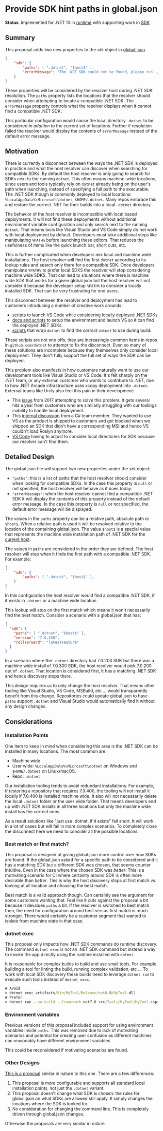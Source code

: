 # Provide SDK hint paths in global.json

**Status**: Implemented for .NET 10 in [runtime](https://github.com/dotnet/runtime/pull/113512) with supporting work in [SDK](https://github.com/dotnet/sdk/pull/47664)

## Summary

This proposal adds two new properties to the `sdk` object in
[global.json][global-json-schema]

```json
{
    "sdk": {
        "paths": [ ".dotnet", "$host$" ],
        "errorMessage": "The .NET SDK could not be found, please run ./install.sh."
    }
}
```

These properties will be considered by the resolver host during .NET SDK
resolution. The `paths` property lists the locations that the resolver should
consider when attempting to locate a compatible .NET SDK. The `errorMessage`
property controls what the resolver displays when it cannot find a compatible
.NET SDK.

This particular configuration would cause the local directory `.dotnet` to be
considered _in addition_ to the current set of locations. Further if resolution
failed the resolver would display the contents of `errorMessage` instead of
the default error message.

## Motivation

There is currently a disconnect between the ways the .NET SDK is deployed in
practice and what the host resolver can discover when searching for compatible
SDKs. By default the host resolver is only going to search for SDKs next to
the running `dotnet`. This often means machine-wide locations, since users
and tools typically rely on `dotnet` already being on the user's path when
launching, instead of specifying a full path to the executable. The .NET SDK
though is commonly deployed to local locations: `%LocalAppData%\Microsoft\dotnet`,
`$HOME/.dotnet`. Many repos embrace this and restore the correct .NET for their
builds into a local `.dotnet` directory.

The behavior of the host resolver is incompatible with local based deployments.
It will not find these deployments without additional environment variable
configuration and only search next to the running `dotnet`. That means tools
like Visual Studio and VS Code simply do not work with local deployment by
default. Developers must take additional steps like manipulating `%PATH%` before
launching these editors. That reduces the usefulness of items like the quick
launch bar, short cuts, etc.

This is further complicated when developers mix local and machine wide
installations. The host resolver will find the first `dotnet` according to its
lookup rules and search only there for a compatible SDK. Once developers
manipulate `%PATH%` to prefer local SDKS the resolver will stop considering
machine wide SDKS. That can lead to situations where there is machine wide SDK
that works for a given global.json but the host resolver will not consider it
because the developer setup `%PATH%` to consider a locally installed SDK. That
can be very frustrating for end users.

This disconnect between the resolver and deployment has lead to customers
introducing a number of creative work arounds:

- [scripts][example-scripts-razor] to launch VS Code while considering locally
deployed .NET SDKs
- [docs and scripts][example-scripts-build] to setup the environment and launch
VS so it can find the deployed .NET SDKs.
- [scripts][example-scripts-dotnet] that wrap `dotnet` to find the  _correct_
`dotnet` to use during build.

These scripts are not one offs, they are increasingly common items in repos in
`github.com/dotnet` to attempt to fix the disconnect. Even so many of these
solutions are incomplete because they themselves only consider local deployment.
They don't fully support the full set of ways the SDK can be deployed.

This problem also manifests in how customers naturally want to use our
development tools like Visual Studio or VS Code. It's felt sharply on the .NET
team, or any external customer who wants to contribute to .NET, due to how
.NET Arcade infrastructure uses xcopy deployment into `.dotnet`. External teams
like Unity also feel this pain in their development:

- This [issue][cases-sdk-issue] from 2017 attempting
to solve this problem. It gets several hits a year from customers who are
similarly struggling with our toolings inability to handle local deployment.
- This [internal discussion][cases-internal-discussion] from a C# team member.
They wanted to use VS as the product is shipped to customers and got blocked
when we shipped an SDK that didn't have a corresponding MSI and hence VS
couldn't load Roslyn anymore.
- [VS Code][cases-vscode] having to adjust to consider local directories for SDK
because our resolver can't find them.

## Detailed Design

The global.json file will support two new properties under the `sdk` object:

- `"paths"`: this is a list of paths that the host resolver should
consider when looking for compatible SDKs. In the case this property is `null`
or not specified, the host resolver will behave as it does today.
- `"errorMessage"`: when the host resolver cannot find a compatible .NET SDK it
will display the contents of this property instead of the default error message.
In the case this property is `null` or not specified, the default error message
will be displayed.

The values in the `paths` property can be a relative path, absolute path or
`$host$`.  When a relative path is used it will be resolved relative to the
location of the containing global.json. The value `$host$` is a special value
that represents the machine wide installation path of .NET SDK for the
[current host][installation-doc].

The values in `paths` are considered in the order they are defined. The host
resolver will stop when it finds the first path with a compatible .NET SDK.
For example:

```json
{
    "sdk": {
        "paths": [ ".dotnet", "$host$" ],
    }
}
```

In this configuration the host resolver would find a compatible .NET SDK, if it
exists in `.dotnet` or a machine wide location.

This lookup will stop on the first match which means it won't necessarily find
the best match. Consider a scenario with a global.json that has:

```json
{
  "sdk": {
    "paths": [ ".dotnet", "$host$" ],
    "version": "7.0.200",
    "rollForward": "latestFeature"
  }
}
```

In a scenario where the `.dotnet` directory had 7.0.200 SDK but there was a
machine wide install of 7.0.300 SDK, the host resolver would pick 7.0.200 out
of `.dotnet`. That location is considered first, it has a matching .NET SDK and
hence discovery stops there.

This design requires us to only change the host resolver. That means other
tooling like Visual Studio, VS Code, MSBuild, etc ... would transparently
benefit from this change. Repositories could update global.json to have
`paths` support `.dotnet` and Visual Studio would automatically find it without
any design changes.

## Considerations

### Installation Points

One item to keep in mind when considering this area is the .NET SDK can be
installed in many locations. The most common are:

- Machine wide
- User wide: `%LocalAppData%\Microsoft\dotnet` on Windows and `$HOME/.dotnet`
on Linux/macOS.
- Repo: `.dotnet`

Our installation tooling tends to avoid redundant installations. For example, if
restoring a repository that requires 7.0.400, the tooling will not install it
locally if 7.0.400 is installed machine wide. It also will not necessarily
delete the local `.dotnet` folder or the user wide folder. That means developers
end up with .NET SDK installs in all three locations but only the machine wide
install has the correct ones.

As a result solutions like "just use .dotnet, if it exists" fall short. It will
work in a lot of cases but will fail in more complex scenarios. To completely
close the disconnect here we need to consider all the possible locations.

### Best match or first match?

This proposal is designed at giving global.json more control over how SDKs are
found. If the global.json asked for a specific path to be considered and it has
a matching SDK but a different SDK was chosen, that seems counter intuitive.
Even in the case where the chosen SDK was _better_. This is a motivating
scenario for CI where certainty around SDK is often more desirable than
_better_. This is why the host discovery stops at first match vs. looking at
all location and choosing the best match.

Best match is a valid approach though. Can certainly see the argument for some
customers wanting that. Feel like it cuts against the proposal a bit because it
devalues `paths` a bit. If the resolver is switched to best match then, the need
for configuration around best versus first match is much stronger. There would
certainly be a customer segment that wanted to isolate from machine state in
that case.

### dotnet exec

This proposal only impacts how .NET SDK commands do runtime discovery. The
command `dotnet exec` is not an .NET SDK command but instead a way to invoke
the app directly using the runtime installed with `dotnet`.

It is reasonable for complex builds to build and use small tools. For example
building a tool for linting the build, running complex validation, etc ... To
work with local SDK discovery these builds need to leverage `dotnet run` to
execute such tools instead of `dotnet exec`.

```cmd
# Avoid
> dotnet exec artifacts/bin/MyTool/Release/net8.0/MyTool.dll
# Prefer
> dotnet run --no-build --framework net7.0 src/Tools/MyTool/MyTool.csproj
```

### Environment variables

Previous versions of this proposal included support for using environment
variables inside `paths`. This was removed due to lack of motivating
scenarios and potential for creating user confusion as different machines can
reasonably have different environment variables.

This could be reconsidered if motivating scenarios are found.

### Other Designs

[This is a proposal][designs-other] similar in nature to this one. There are a
few differences:

1. This proposal is more configurable and supports all standard local
installation points, not just the `.dotnet` variant.
2. This proposal doesn't change what SDK is chosen: the rules for global.json
on what SDKs are allowed still apply. It simply changes the locations where the
SDK is looked for.
3. No consideration for changing the command line. This is completely driven
through global.json changes.

Otherwise the proposals are very similar in nature.

[global-json-schema]: https://learn.microsoft.com/en-us/dotnet/core/tools/global-json#globaljson-schema
[example-scripts-razor]: https://github.com/dotnet/razor/pull/9550
[example-scripts-build]: https://github.com/dotnet/sdk/blob/518c60dbe98b51193b3a9ad9fc44e055e6e10fa0/documentation/project-docs/developer-guide.md?plain=1#L38
[example-scripts-dotnet]: https://github.com/dotnet/runtime/blob/main/dotnet.cmd
[cases-sdk-issue]: https://github.com/dotnet/sdk/issues/8254
[cases-internal-discussion]: https://teams.microsoft.com/l/message/19:ed7a508bf00c4b088a7760359f0d0308@thread.skype/1698341652961?tenantId=72f988bf-86f1-41af-91ab-2d7cd011db47&groupId=4ba7372f-2799-4677-89f0-7a1aaea3706c&parentMessageId=1698341652961&teamName=.NET%20Developer%20Experience&channelName=InfraSwat&createdTime=1698341652961
[cases-vscode]: https://github.com/dotnet/vscode-csharp/issues/6471
[designs-other]: https://github.com/dotnet/designs/blob/main/accepted/2022/version-selection.md#local-dotnet
[installation-doc]: https://github.com/dotnet/designs/blob/main/accepted/2021/install-location-per-architecture.md
